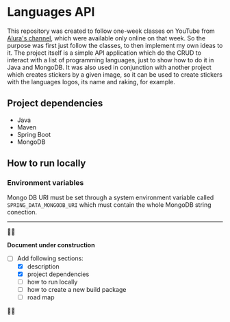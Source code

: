 # Languages API

This repository was created to follow one-week classes on YouTube from [Alura's channel](https://youtube.com/@alura),
which were available only online on that week. So the purpose was first just follow the classes, to then implement my
own ideas to it. The project itself is a simple API application which do the CRUD to interact with a list of programming
languages, just to show how to do it in Java and MongoDB. It was also used in conjunction with another project which
creates stickers by a given image, so it can be used to create stickers with the languages logos, its name and raking,
for example.

## Project dependencies
 
- Java
- Maven
- Spring Boot
- MongoDB

## How to run locally

### Environment variables

Mongo DB URI must be set through a system environment variable called `SPRING_DATA_MONGODB_URI` which must contain the
whole MongoDB string conection.

---

🚧🚧 

**Document under construction**

- [ ] Add following sections:
  - [x] description
  - [x] project dependencies
  - [ ] how to run locally
  - [ ] how to create a new build package <!-- ./mvnw clean package or create a configuration -->
  - [ ] road map

🚧🚧
